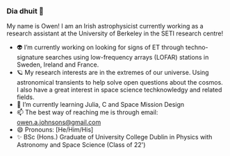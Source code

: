 ### Dia dhuit 👋

My name is Owen! I am an Irish astrophysicist currently working as a research assistant at the University of Berkeley in the SETI research centre! 

- 👽 I’m currently working on looking for signs of ET through techno-signature searches using low-frequency arrays (LOFAR) stations in Sweden, Ireland and France.  
- 🪐 My research interests are in the extremes of our universe. Using astronomical transients to help solve open questions about the cosmos. I also have a great interest in space science techknowledgy and related fields. 
- 🌱 I’m currently learning Julia, C and Space Mission Design 
- 📫 The best way of reaching me is through email: owen.a.johnsons@gmail.com
- 😄 Pronouns: [He/Him/His] 
- ✨ BSc (Hons.) Graduate of University College Dublin in Physics with Astronomy and Space Science (Class of 22')

<!--
**OwenJohnsons/OwenJohnsons** is a ✨ _special_ ✨ repository because its `README.md` (this file) appears on your GitHub profile.

Here are some ideas to get you started:

- 🔭 I’m currently working on ...
- 🌱 I’m currently learning ...
- 👯 I’m looking to collaborate on ...
- 🤔 I’m looking for help with ...
- 💬 Ask me about ...
- 📫 How to reach me: ...
- 😄 Pronouns: ...
- ⚡ Fun fact: ...
-->
